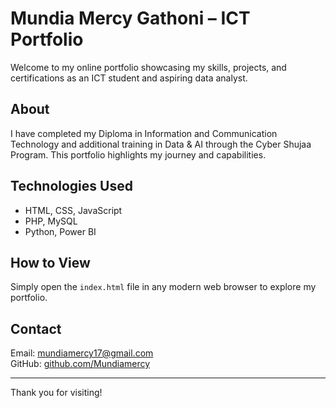 # Mundia Mercy Gathoni – ICT Portfolio

Welcome to my online portfolio showcasing my skills, projects, and certifications as an ICT student and aspiring data analyst.

## About
I have completed my Diploma in Information and Communication Technology and additional training in Data & AI through the Cyber Shujaa Program. This portfolio highlights my journey and capabilities.

## Technologies Used
- HTML, CSS, JavaScript
- PHP, MySQL
- Python, Power BI

## How to View
Simply open the `index.html` file in any modern web browser to explore my portfolio.

## Contact
Email: mundiamercy17@gmail.com  
GitHub: [github.com/Mundiamercy](https://github.com/Mundiamercy)

---

Thank you for visiting!

